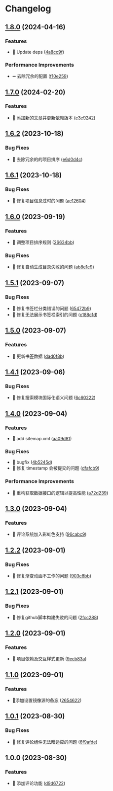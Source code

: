 # Changelog

## [1.8.0](https://github.com/viarotel/viarotel.github.io/compare/v1.7.0...v1.8.0) (2024-04-16)


### Features

* 🚀 Update deps ([4a8cc9f](https://github.com/viarotel/viarotel.github.io/commit/4a8cc9f1c729ef726c0966da329846b614f290e4))


### Performance Improvements

* ➖ 去除冗余的配置 ([f10e259](https://github.com/viarotel/viarotel.github.io/commit/f10e259266a65ca383d326f865ed2d97b94fb919))

## [1.7.0](https://github.com/viarotel/viarotel.github.io/compare/v1.6.2...v1.7.0) (2024-02-20)


### Features

* 🎉 添加新的文章并更新依赖版本 ([c3e9242](https://github.com/viarotel/viarotel.github.io/commit/c3e9242ef069f5fbdb2e6b355949e22a30436112))

## [1.6.2](https://github.com/viarotel/viarotel.github.io/compare/v1.6.1...v1.6.2) (2023-10-18)


### Bug Fixes

* 🔧 去除冗余的的项目排序 ([e6d0d4c](https://github.com/viarotel/viarotel.github.io/commit/e6d0d4c80b5e861e3bd4b40e54f36001905f66ac))

## [1.6.1](https://github.com/viarotel/viarotel.github.io/compare/v1.6.0...v1.6.1) (2023-10-18)


### Bug Fixes

* 📝 修复项目信息过时的问题 ([ae12604](https://github.com/viarotel/viarotel.github.io/commit/ae12604025eca2638fd96688bcbd0a2c36ccf834))

## [1.6.0](https://github.com/viarotel/viarotel.github.io/compare/v1.5.1...v1.6.0) (2023-09-19)


### Features

* 🚀 调整项目排序规则 ([26634bb](https://github.com/viarotel/viarotel.github.io/commit/26634bbf7e9fa5871d1afb4a5f218fe058a157f9))


### Bug Fixes

* 🔧 修复自动生成目录失败的问题 ([ab8e1c9](https://github.com/viarotel/viarotel.github.io/commit/ab8e1c98e20bc0ec8704b2d75b5718d20175af39))

## [1.5.1](https://github.com/viarotel/viarotel.github.io/compare/v1.5.0...v1.5.1) (2023-09-07)


### Bug Fixes

* 📝 修复书签栏分类错误的问题 ([65472b9](https://github.com/viarotel/viarotel.github.io/commit/65472b9e1f4d2505affdc392c4d71fb1e5811e01))
* 🔧 修复无法展示书签栏索引的问题 ([c188c1d](https://github.com/viarotel/viarotel.github.io/commit/c188c1dd86f45b23bb41e38c375a3e811239958e))

## [1.5.0](https://github.com/viarotel/viarotel.github.io/compare/v1.4.1...v1.5.0) (2023-09-07)


### Features

* 🚀 更新书签数据 ([dad0f8b](https://github.com/viarotel/viarotel.github.io/commit/dad0f8b9c9426d950c994a0673f6bde2f1b47740))

## [1.4.1](https://github.com/viarotel/viarotel.github.io/compare/v1.4.0...v1.4.1) (2023-09-06)


### Bug Fixes

* 📝 修复搜索模块国际化语义问题 ([6c60222](https://github.com/viarotel/viarotel.github.io/commit/6c60222cc171813ab0de2e820ab3d611e5c7f101))

## [1.4.0](https://github.com/viarotel/viarotel.github.io/compare/v1.3.0...v1.4.0) (2023-09-04)


### Features

* 🚀 add sitemap.xml ([aa09d81](https://github.com/viarotel/viarotel.github.io/commit/aa09d81aec86a73ac76ab1c14a4a268b9389a09e))


### Bug Fixes

* 🐛 bugfix ([4b5245d](https://github.com/viarotel/viarotel.github.io/commit/4b5245d57dff18c63ff67fa9ec1ff49062faa33a))
* 🔧 修复 timestamp 会被提交的问题 ([dfafcb9](https://github.com/viarotel/viarotel.github.io/commit/dfafcb909e3c45f486b5851cb997f60d75da4162))


### Performance Improvements

* 🔨 重构获取数据接口的逻辑以提高性能 ([a72d239](https://github.com/viarotel/viarotel.github.io/commit/a72d239985594374e64e0d6a06524ea0d6eb7591))

## [1.3.0](https://github.com/viarotel/viarotel.github.io/compare/v1.2.2...v1.3.0) (2023-09-04)


### Features

* 🚀 评论系统加入彩虹色支持 ([96cabc9](https://github.com/viarotel/viarotel.github.io/commit/96cabc973a0f51c649eca509b12aaceec3797181))

## [1.2.2](https://github.com/viarotel/viarotel.github.io/compare/v1.2.1...v1.2.2) (2023-09-01)


### Bug Fixes

* 🔧 修复渐变动画不工作的问题 ([903c8bb](https://github.com/viarotel/viarotel.github.io/commit/903c8bb16845f1fae7b2923e5b7c7661650fa9a6))

## [1.2.1](https://github.com/viarotel/viarotel.github.io/compare/v1.2.0...v1.2.1) (2023-09-01)


### Bug Fixes

* 🔧 修复github脚本构建失败的问题 ([2fcc288](https://github.com/viarotel/viarotel.github.io/commit/2fcc28820dea0f2001b5e2fffc8fb0fec9ed8ec1))

## [1.2.0](https://github.com/viarotel/viarotel.github.io/compare/v1.1.0...v1.2.0) (2023-09-01)


### Features

* 🚀 项目依赖及交互样式更新 ([9ecb83a](https://github.com/viarotel/viarotel.github.io/commit/9ecb83abff5c258a2c54abfb6a82529abecef4a6))

## [1.1.0](https://github.com/viarotel/viarotel.github.io/compare/v1.0.1...v1.1.0) (2023-09-01)


### Features

* 📝添加设置镜像源的备忘 ([2654622](https://github.com/viarotel/viarotel.github.io/commit/26546227599a774b1ca5e8a210d21bbbcf1e4a58))

## [1.0.1](https://github.com/viarotel/viarotel.github.io/compare/v1.0.0...v1.0.1) (2023-08-30)


### Bug Fixes

* 🔧 修复评论组件无法暗适应的问题 ([6f9afde](https://github.com/viarotel/viarotel.github.io/commit/6f9afde492bd72e629ba96768780584e8ee352f2))

## 1.0.0 (2023-08-30)


### Features

* 🚀 添加评论功能 ([d9d6722](https://github.com/viarotel/viarotel.github.io/commit/d9d6722206fa5ecb4d7481da93232165f6c33a2c))

